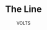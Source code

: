 ---
media: "images/rounds/round_3/they_said_the_line.png"
media_type: image
title: The Line
author: VOLTS
desc: They said the line!
---